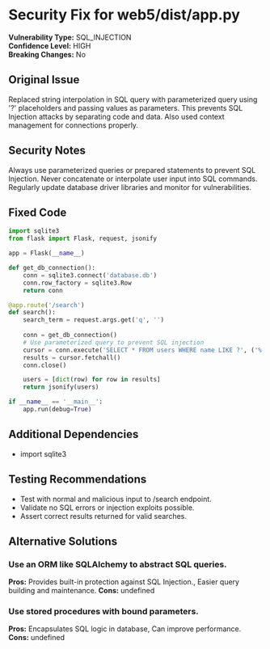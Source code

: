 # Security Fix for web5/dist/app.py

**Vulnerability Type:** SQL_INJECTION  
**Confidence Level:** HIGH  
**Breaking Changes:** No

## Original Issue
Replaced string interpolation in SQL query with parameterized query using '?' placeholders and passing values as parameters. This prevents SQL Injection attacks by separating code and data. Also used context management for connections properly.

## Security Notes
Always use parameterized queries or prepared statements to prevent SQL Injection. Never concatenate or interpolate user input into SQL commands. Regularly update database driver libraries and monitor for vulnerabilities.

## Fixed Code
```py
import sqlite3
from flask import Flask, request, jsonify

app = Flask(__name__)

def get_db_connection():
    conn = sqlite3.connect('database.db')
    conn.row_factory = sqlite3.Row
    return conn

@app.route('/search')
def search():
    search_term = request.args.get('q', '')
    
    conn = get_db_connection()
    # Use parameterized query to prevent SQL injection
    cursor = conn.execute('SELECT * FROM users WHERE name LIKE ?', ('%' + search_term + '%',))
    results = cursor.fetchall()
    conn.close()

    users = [dict(row) for row in results]
    return jsonify(users)

if __name__ == '__main__':
    app.run(debug=True)

```

## Additional Dependencies
- import sqlite3

## Testing Recommendations
- Test with normal and malicious input to /search endpoint.
- Validate no SQL errors or injection exploits possible.
- Assert correct results returned for valid searches.

## Alternative Solutions

### Use an ORM like SQLAlchemy to abstract SQL queries.
**Pros:** Provides built-in protection against SQL Injection., Easier query building and maintenance.
**Cons:** undefined

### Use stored procedures with bound parameters.
**Pros:** Encapsulates SQL logic in database, Can improve performance.
**Cons:** undefined

